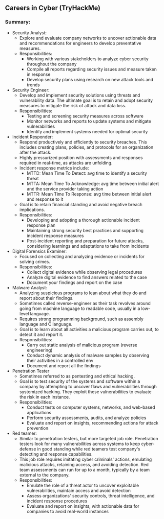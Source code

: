 ## Careers in Cyber (TryHackMe)

### Summary:

- Security Analyst:
    - Explore and evaluate company networks to uncover actionable data and recommendations for engineers to develop preventative measures.
    - Responsibilities:
        - Working with various stakeholders to analyze cyber security throughout the company
        - Compile all reports regarding security issues and measure taken in response
        - Develop security plans using research on new attack tools and trends
- Security Engineer:
    - Develop and implement security solutions using threats and vulnerability data. The ultimate goal is to retain and adopt security measures to mitigate the risk of attack and data loss.
    - Responsibilities:
        - Testing and screening security measures across software
        - Monitor networks and reports to update systems and mitigate vulnerabilities
        - Identify and implement systems needed for optimal security
- Incident Responder:
    - Respond productively and efficiently to security breaches. This includes creating plans, policies, and protocols for an organization after the attack.
    - Highly pressurized position with assessments and responses required in real-time, as attacks are unfolding.
    - Incident response metrics include:
        - MTTD: Mean Time To Detect: avg time to identify a security threat
        - MTTA: Mean Time To Acknowledge: avg time between initial alert and the service provider taking action
        - MTTR: Mean Time To Response: avg time between initial alert and response to it
    - Goal is to retain financial standing and avoid negative breach implications.
    - Responsibilities:
        - Developing and adopting a thorough actionable incident response plan
        - Maintaining strong security best practices and supporting incident response measures
        - Post-incident reporting and preparation for future attacks, considering learnings and adaptations to take from incidents
- Digital Forensics Examiner:
    - Focused on collecting and analyzing evidence or incidents for solving crimes.
    - Responsibilities:
        - Collect digital evidence while observing legal procedures
        - Analyze digital evidence to find answers related to the case
        - Document your findings and report on the case
- Malware Analyst:
    - Analyzing suspicious programs to lean about what they do and report about their findings.
    - Sometimes called reverse-engineer as their task revolves around going from machine language to readable code, usually in a low-level language.
    - Requires strong programming background, such as assembly language and C language.
    - Goal is to learn about all activities a malicious program carries out, to detect it and report it.
    - Responsibilities:
        - Carry out static analysis of malicious program (reverse engineering)
        - Conduct dynamic analysis of malware samples by observing their activities in a controlled env
        - Document and report all the findings
- Penetration Tester
    - Sometimes referred to as pentesting and ethical hacking.
    - Goal is to test security of the systems and software within a company by attempting to uncover flaws and vulnerabilities through systemized hacking. They exploit these vulnerabilities to evaluate the risk in each instance.
    - Responsibilities: 
        -  Conduct tests on computer systems, networks, and web-based applications
        - Perform security assessments, audits, and analyze policies
        - Evaluate and report on insights, recommending actions for attack prevention
- Red teamer:
    -  Similar to penetration testers, but more targeted job role. Penetration testers look for many vulnerabilities across systems to keep cyber-defense in good standing while red teamers test company's detecting and response capabilities.
    -  This job role requires imitating cyber criminals' actions, emulating malicious attacks, retaining access, and avoiding detection. Red team assessments can run for up to a month, typically by a team external to the company.
    - Responsibilities:
        - Emulate the role of a threat actor to uncover exploitable vulnerabilities, maintain access and avoid detection
        - Assess organizations' security controls, threat intelligence, and incident response procedures
        - Evaluate and report on insights, with actionable data for companies to avoid real-world instances
